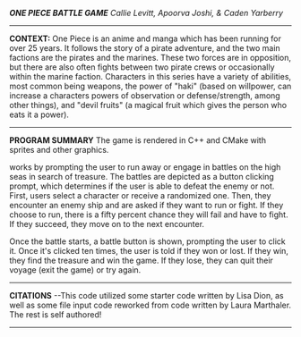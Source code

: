 *****ONE PIECE BATTLE GAME*****
*Callie Levitt, Apoorva Joshi, & Caden Yarberry*

-----------------------------------------------------------------------------------------------------------------------------------------------------------------------------

**CONTEXT:**
One Piece is an anime and manga which has been running for over 25 years. It follows the story of a pirate adventure, and the two
main factions are the pirates and the marines. These two forces are in opposition, but there are also often fights between two pirate 
crews or occasionally within the marine faction. Characters in this series have a variety of abilities, most common being weapons, 
the power of "haki" (based on willpower, can increase a characters powers of observation or defense/strength, among other things), and
"devil fruits" (a magical fruit which gives the person who eats it a power).

----------------------------------------------------------------------------------------------------------------------------------------------------------------------------

**PROGRAM SUMMARY**
The game is rendered in C++ and CMake with sprites and other graphics.

works by prompting the user to run away or engage in battles on the high seas in search of treasure. The battles are depicted as a button clicking prompt, which determines if the user is able to defeat the enemy or not. First, users select a character or receive a randomized one. Then, they encounter an enemy ship and are asked if they want to run or fight. If they choose to run, there is a fifty percent chance they will fail and have to fight. If they succeed, they move on to the next encounter.

Once the battle starts, a battle button is shown, prompting the user to click it. Once it's clicked ten times, the user is told if they won or lost. If they win, they find the treasure and win the game. If they lose, they can quit their voyage (exit the game) or try again.


----------------------------------------------------------------------------------------------------------------------------------------------------------------------------

**CITATIONS**
--This code utilized some starter code written by Lisa Dion, as well as some file input code reworked from code written by Laura Marthaler. The rest is self authored!

-----------------------------------------------------------------------------------------------------------------------------------------------------------------------------



